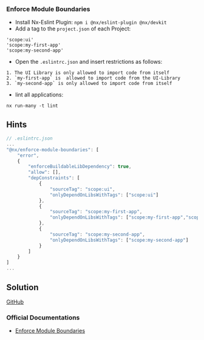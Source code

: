 ### Enforce Module Boundaries

- Install Nx-Eslint Plugin:
`npm i @nx/eslint-plugin @nx/devkit`
- Add a tag to the `project.json` of each Project: 
```
'scope:ui'
'scope:my-first-app'
'scope:my-second-app'
```
- Open the `.eslintrc.json` and insert restrictions as follows:

```
1. The UI Library is only allowed to import code from itself
2. `my-first-app` is  allowed to import code from the UI-Library
3. `my-second-app` is only allowed to import code from itself
```

* lint all applications:

`nx run-many -t lint`


## Hints

```typescript
// .eslintrc.json
...
"@nx/enforce-module-boundaries": [
    "error",
    {
        "enforceBuildableLibDependency": true,
        "allow": [],
        "depConstraints": [
            {
                "sourceTag": "scope:ui",
                "onlyDependOnLibsWithTags": ["scope:ui"]
            },
            {
                "sourceTag": "scope:my-first-app",
                "onlyDependOnLibsWithTags": ["scope:my-first-app","scope:ui"]
            },
            {
                "sourceTag": "scope:my-second-app",
                "onlyDependOnLibsWithTags": ["scope:my-second-app"]
            }
        ]
    }
]
...
```

## Solution

[GitHub](https://github.com/martinakraus/my-monorepo/commit/24097bd66ad9e208f339276984bd588040ca22e8)

### Official Documentations

- [Enforce Module Boundaries](https://nx.dev/core-features/enforce-module-boundaries)
